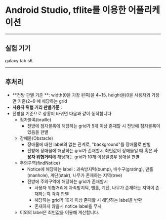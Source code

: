 # Android Studio, tflite를 이용한 어플리케이션
***

## 실험 기기
galaxy tab s6
***
## 후처리
- **전방 판별 기준 **: width(0을 가장 왼쪽)을 4~15, height을(0을 사용자와 가장 먼 기준)2~9 에 해당하는 grid
- **사용자 위협 거리 판별기준** : 
- 전방을 기준으로 상황이 바뀌면 다음과 같이 동작합니다
  - 점자블록(braille)
    -  전방에 점자블록에 해당하는 grid가 5개 이상 존재할 시 전방에 점자블록이 있음을 판별
  - 장애물(Obstacle)
    - 장애물에 대한 label의 없는 관계로, "background"를 장애물로 판별
    - 전방에 장애물에 해당하는 grid가 존재할시 최빈값이 장애물일 때 혹은 **사용자 위협거리**에 해당하는 grid가 10개 이상일경우 장애물 판별
  - 주의구역(findNotice)
    - Notice에 해당하는 label : 과속방지턱(bump), 배수구(grating), 맨홀(manhole), 계단(stair), 나무가 존재하는 지역(tree)
    - 전방에 주의구역에 해당하는 grid가 존재할시 
      - 사용자 위협거리에 과속방지턱, 맨홀, 계단, 나무가 존재하는 지역이 존재하는지 각각 판별
      - 해당하는 grid가 10개 이상 존재할 시 해당하는 label을 반환
      - 존재하지 않을시 notice label을 무시
  - 이외의 label은 최빈값을 이용해 계산합니다.

